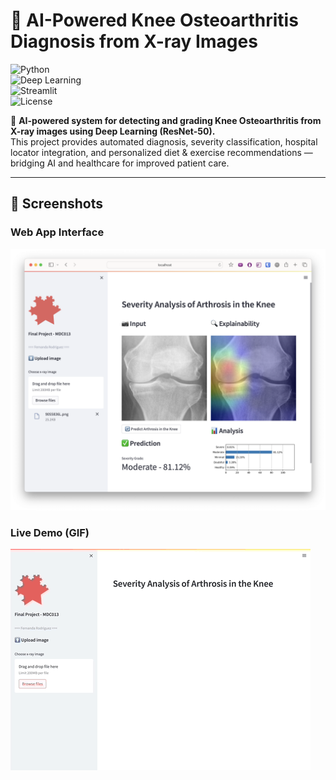 # 🦵 AI-Powered Knee Osteoarthritis Diagnosis from X-ray Images  

![Python](https://img.shields.io/badge/Python-3.9-blue)  
![Deep Learning](https://img.shields.io/badge/Deep%20Learning-ResNet50-orange)  
![Streamlit](https://img.shields.io/badge/Framework-Streamlit-green)  
![License](https://img.shields.io/badge/License-MIT-yellow)  

🚀 **AI-powered system for detecting and grading Knee Osteoarthritis from X-ray images using Deep Learning (ResNet-50).**  
This project provides automated diagnosis, severity classification, hospital locator integration, and personalized diet & exercise recommendations — bridging AI and healthcare for improved patient care.  

---

## 📸 Screenshots  

### Web App Interface  
![Web App Screenshot](assets/streamlit_knee_ss.png)  

### Live Demo (GIF)  
![App Demo](assets/streamlit_knee_low.gif)  
